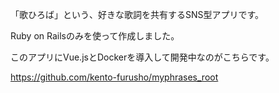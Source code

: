 「歌ひろば」という、好きな歌詞を共有するSNS型アプリです。

Ruby on Railsのみを使って作成しました。

このアプリにVue.jsとDockerを導入して開発中なのがこちらです。

https://github.com/kento-furusho/myphrases_root

